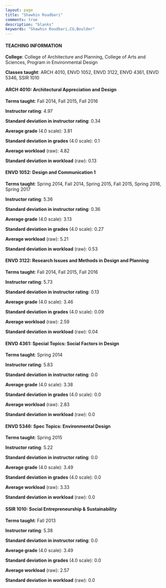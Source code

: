 ```yaml
---
layout: page
title: "Shawhin Roudbari" 
comments: true
description: "blanks"
keywords: "Shawhin Roudbari,CU,Boulder"
---
```

<head>
<script src="https://ajax.googleapis.com/ajax/libs/jquery/2.1.3/jquery.min.js"></script>
<script src="https://dl.dropboxusercontent.com/s/pc42nxpaw1ea4o9/highcharts.js?dl=0"></script>
<!-- <script src="../assets/js/highcharts.js"></script> -->
<style type="text/css">@font-face {
	font-family: "Bebas Neue";
	src: url(https://www.filehosting.org/file/details/544349/BebasNeue Regular.otf) format("opentype");
	}
	h1.Bebas { 
		font-family: "Bebas Neue", Verdana, Tahoma;
	}
</style>
</head>
	   
#### TEACHING INFORMATION

**College**: College of Architecture and Planning, College of Arts and Sciences, Program in Environmental Design

**Classes taught**: ARCH 4010, ENVD 1052, ENVD 3122, ENVD 4361, ENVD 5346, SSIR 1010

#### ARCH 4010: Architectural Appreciation and Design

**Terms taught**: Fall 2014, Fall 2015, Fall 2016

**Instructor rating**: 4.97

**Standard deviation in instructor rating**: 0.34

**Average grade** (4.0 scale): 3.81

**Standard deviation in grades** (4.0 scale): 0.1

**Average workload** (raw): 4.82

**Standard deviation in workload** (raw): 0.13

#### ENVD 1052: Design and Communication 1

**Terms taught**: Spring 2014, Fall 2014, Spring 2015, Fall 2015, Spring 2016, Spring 2017

**Instructor rating**: 5.36

**Standard deviation in instructor rating**: 0.36

**Average grade** (4.0 scale): 3.13

**Standard deviation in grades** (4.0 scale): 0.27

**Average workload** (raw): 5.21

**Standard deviation in workload** (raw): 0.53

#### ENVD 3122: Research Issues and Methods in Design and Planning

**Terms taught**: Fall 2014, Fall 2015, Fall 2016

**Instructor rating**: 5.73

**Standard deviation in instructor rating**: 0.13

**Average grade** (4.0 scale): 3.46

**Standard deviation in grades** (4.0 scale): 0.09

**Average workload** (raw): 2.59

**Standard deviation in workload** (raw): 0.04

#### ENVD 4361: Special Topics: Social Factors in Design

**Terms taught**: Spring 2014

**Instructor rating**: 5.83

**Standard deviation in instructor rating**: 0.0

**Average grade** (4.0 scale): 3.38

**Standard deviation in grades** (4.0 scale): 0.0

**Average workload** (raw): 2.83

**Standard deviation in workload** (raw): 0.0

#### ENVD 5346: Spec Topics: Environmental Design

**Terms taught**: Spring 2015

**Instructor rating**: 5.22

**Standard deviation in instructor rating**: 0.0

**Average grade** (4.0 scale): 3.49

**Standard deviation in grades** (4.0 scale): 0.0

**Average workload** (raw): 3.33

**Standard deviation in workload** (raw): 0.0

#### SSIR 1010: Social Entrepreneurship & Sustainability

**Terms taught**: Fall 2013

**Instructor rating**: 5.38

**Standard deviation in instructor rating**: 0.0

**Average grade** (4.0 scale): 3.49

**Standard deviation in grades** (4.0 scale): 0.0

**Average workload** (raw): 2.57

**Standard deviation in workload** (raw): 0.0

